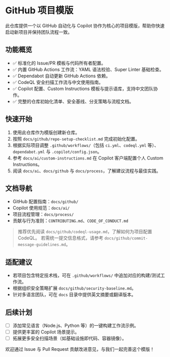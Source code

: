 # GitHub 项目模版

此仓库提供一个以 GitHub 自动化与 Copilot 协作为核心的项目模版，帮助你快速启动新项目并保持团队流程一致。

## 功能概览
- ✅ 标准化的 Issue/PR 模板与代码所有者配置。
- ✅ 内置 GitHub Actions 工作流：YAML 语法校验、Super Linter 基础检查。
- ✅ Dependabot 自动更新 GitHub Actions 依赖。
- ✅ CodeQL 安全扫描工作流与中文使用指南。
- ✅ Copilot 配置、Custom Instructions 模板与提示语库，支持中文团队协作。
- ✅ 完整的仓库初始化清单、安全基线、分支策略与流程文档。

## 快速开始
1. 使用此仓库作为模版创建新仓库。
2. 按照 `docs/github/repo-setup-checklist.md` 完成初始化配置。
3. 根据实际项目调整 `.github/workflows/`（包括 `ci.yml`、`codeql.yml` 等）、`dependabot.yml` 与 `.copilot/config.json`。
4. 参考 `docs/ai/custom-instructions.md` 在 Copilot 客户端配置个人 Custom Instructions。
5. 阅读 `docs/ai`、`docs/github` 与 `docs/process`，了解建议流程与最佳实践。

## 文档导航
- GitHub 配置指南：`docs/github/`
- Copilot 使用规范：`docs/ai/`
- 项目流程管理：`docs/process/`
- 贡献与行为准则：`CONTRIBUTING.md`、`CODE_OF_CONDUCT.md`

> 推荐优先阅读 `docs/github/codeql-usage.md`，了解如何为项目配置 CodeQL。
> 若需统一提交信息格式，请参考 `docs/github/commit-message-guidelines.md`。

## 适配建议
- 若项目包含特定技术栈，可在 `.github/workflows/` 中追加对应的构建/测试工作流。
- 根据组织安全策略扩展 `docs/github/security-baseline.md`。
- 针对多语言团队，可在 `docs` 目录中提供英文摘要或翻译版本。

## 后续计划
- [ ] 添加常见语言（Node.js、Python 等）的一键构建工作流示例。
- [ ] 提供更丰富的 Copilot 场景提示。
- [ ] 拓展更多安全扫描场景（如基础设施即代码、容器镜像）。

欢迎通过 Issue 与 Pull Request 贡献改进意见，与我们一起完善这个模版！
